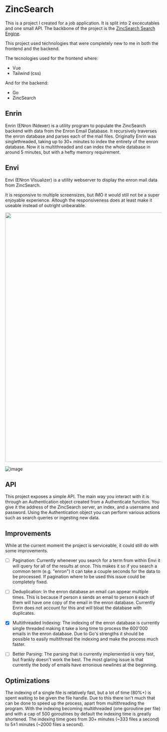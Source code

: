 # ZincSearch
This is a project I created for a job application.
It is split into 2 excecutables and one small API.
The backbone of the project is the [ZincSearch Search Engine](https://zincsearch.com/).

This project used technologies that were completely new to me in both the frontend and the backend.

The tecnologies used for the frontend where:
  - Vue
  - Tailwind (css)

And for the backend:
  - Go
  - ZincSearch

## Enrin
Enrin (ENron INdexer) is a utility program to populate the ZincSearch backend with data from the Enron Email Database.
It recursively traverses the enron database and parses each of the mail files.
Originally Enrin was singlethreaded, taking up to 30+ minutes to index the entirety of the enron database.
Now it is multithreaded and can index the whole database in around 5 minutes, but with a hefty memory requirement.


## Envi
Envi (ENron VIsualizer) is a utility webserver to display the enron mail data from ZincSearch.

It is responsive to multiple screensizes, but IMO it would still not be a super enjoyable experience.
Altough the responsiveness does at least make it useable instead of outright unbearable.

<img src="https://user-images.githubusercontent.com/34782839/215234474-5840a88b-8c13-4661-9eb3-561ba6ffe29a.png" width="800"/>

![image](https://user-images.githubusercontent.com/34782839/215235333-3c2871ac-566f-4be9-acfc-83b76a2fe782.png)

## API
This project exposes a simple API.
The main way you interact with it is through an Authentication object created from a Authenticate function.
You give it the address of the ZincSearch server, an index, and a username and password.
Using the Authentication object you can perform various actions such as search queries or ingesting new data.

## Improvements
While at the current moment the project is serviceable, it could still do with some improvements.

- [ ] Pagination:
  Currently whenever you search for a term from within Envi it will query for all of the results at once.
  This makes it so if you search a common term (e.g. "enron") it can take a couple seconds for the data to be processed.
  If pagination where to be used this issue could be completely fixed.
  
- [ ] Deduplication:
  In the enron database an email can appear multiple times.
  This is because if person `A` sends an email to person `B` each of them will have one copy of the email in the enron database.
  Currently Enrin does not account for this and will bloat the database with duplicates.
  
- [x] Multithreaded Indexing:
  The indexing of the enron database is currently single threaded making it take a long time to process the 600'000 emails in the enron database.
  Due to Go's strengths it should be possible to easily multithread the indexing and make the process much faster.
  
- [ ] Better Parsing:
  The parsing that is currently implemented is very fast, but frankly doesn't work the best.
  The most glaring issue is that currently the body of emails have erronious newlines at the beginning.

## Optimizations
The indexing of a single file is relatively fast, but a lot of time (80%+) is spent waiting to be given the file handle.
Due to this there isn't much that can be done to speed up the process, apart from multithreading the program.
With the indexing becoming multithreaded (one goroutine per file) and with a cap of 500 goroutines by default the indexing time is greatly shortened.
The indexing time goes from 30+ minutes (~333 files a second) to 5±1 minutes (~2000 files a second).